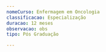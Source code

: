 ```yaml
---
nomeCurso: Enfermagem em Oncologia
classificacao: Especialização
duracao: 12 meses
observacao: obs
tipo: Pós Graduação

---
```


